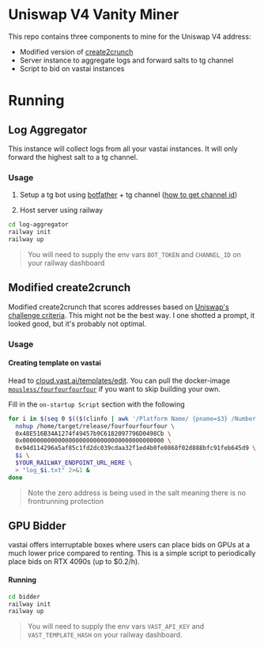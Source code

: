# Uniswap V4 Vanity Miner

This repo contains three components to mine for the Uniswap V4 address:
- Modified version of [create2crunch](https://github.com/0age/create2crunch)
- Server instance to aggregate logs and forward salts to tg channel
- Script to bid on vastai instances

# Running

## Log Aggregator

This instance will collect logs from all your vastai instances. It will only forward the highest salt to a tg channel.

### Usage

1. Setup a tg bot using [botfather](t.me/botfather) + tg channel ([how to get channel id](https://stackoverflow.com/questions/33858927/how-to-obtain-the-chat-id-of-a-private-telegram-channel))

2. Host server using railway
```bash
cd log-aggregator
railway init
railway up
```
> You will need to supply the env vars `BOT_TOKEN` and `CHANNEL_ID` on your railway dashboard


## Modified create2crunch

Modified create2crunch that scores addresses based on [Uniswap's challenge criteria](https://github.com/Uniswap/v4-periphery/blob/3f295d8435e4f776ea2daeb96ce1bc6d63f33fc7/src/libraries/VanityAddressLib.sol#L16-L22). This might not be the best way. I one shotted a prompt, it looked good, but it's probably not optimal.

### Usage

#### Creating template on vastai

Head to [cloud.vast.ai/templates/edit](https://cloud.vast.ai/templates/edit). You can pull the docker-image [`mousless/fourfourfourfour`](https://hub.docker.com/repository/docker/mousless/fourfourfourfour/general) if you want to skip building your own.

Fill in the `on-startup Script` section with the following
```bash
for i in $(seq 0 $(($(clinfo | awk '/Platform Name/ {pname=$3} /Number of devices/ {if (pname ~ /NVIDIA/) {print $4}}') - 1))); do
  nohup /home/target/release/fourfourfourfour \
  0x48E516B34A1274f49457b9C6182097796D0498Cb \
  0x0000000000000000000000000000000000000000 \
  0x94d114296a5af85c1fd2dc039cdaa32f1ed4b0fe0868f02d888bfc91feb645d9 \
  $i \
  $YOUR_RAILWAY_ENDPOINT_URL_HERE \
  > "log_$i.txt" 2>&1 &
done
```
> Note the zero address is being used in the salt meaning there is no frontrunning protection

## GPU Bidder

vastai offers interruptable boxes where users can place bids on GPUs at a much lower price compared to renting. This is a simple script to periodically place bids on RTX 4090s (up to $0.2/h).

#### Running
```bash
cd bidder
railway init
railway up
```
> You will need to supply the env vars `VAST_API_KEY` and `VAST_TEMPLATE_HASH` on your railway dashboard.
